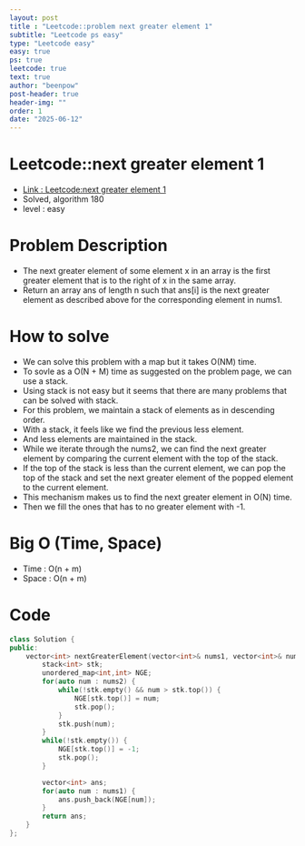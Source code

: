 ```yaml
---
layout: post
title : "Leetcode::problem next greater element 1"
subtitle: "Leetcode ps easy"
type: "Leetcode easy"
easy: true
ps: true
leetcode: true
text: true
author: "beenpow"
post-header: true
header-img: ""
order: 1
date: "2025-06-12"
---
```


# Leetcode::next greater element 1
- [Link : Leetcode:next greater element 1](https://leetcode.com/problems/next-greater-element-i/description/)
- Solved, algorithm 180
- level : easy

# Problem Description
- The next greater element of some element x in an array is the first greater element that is to the right of x in the same array.
- Return an array ans of length n such that ans[i] is the next greater element as described above for the corresponding element in nums1.

# How to solve
- We can solve this problem with a map but it takes O(NM) time.
- To sovle as a O(N + M) time as suggested on the problem page, we can use a stack.
- Using stack is not easy but it seems that there are many problems that can be solved with stack.
- For this problem, we maintain a stack of elements as in descending order.
- With a stack, it feels like we find the previous less element.
- And less elements are maintained in the stack.
- While we iterate through the nums2, we can find the next greater element by comparing the current element with the top of the stack.
- If the top of the stack is less than the current element, we can pop the top of the stack and set the next greater element of the popped element to the current element.
- This mechanism makes us to find the next greater element in O(N) time.
- Then we fill the ones that has to no greater element with -1.

# Big O (Time, Space)
- Time : O(n + m)
- Space : O(n + m)

# Code

```cpp
class Solution {
public:
    vector<int> nextGreaterElement(vector<int>& nums1, vector<int>& nums2) {
        stack<int> stk;
        unordered_map<int,int> NGE;
        for(auto num : nums2) {
            while(!stk.empty() && num > stk.top()) {
                NGE[stk.top()] = num;
                stk.pop();
            }
            stk.push(num);
        }
        while(!stk.empty()) {
            NGE[stk.top()] = -1;
            stk.pop();
        }

        vector<int> ans;
        for(auto num : nums1) {
            ans.push_back(NGE[num]);
        }
        return ans;
    }
};
```